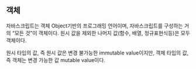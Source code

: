 ## 객체

자바스크립트는 객체 Object기반의 프로그래밍 언어이며, 자바스크립트를 구성하는 거의 “모든 것”이 객체이다. 원시 값을 제외한 나머지 값(함수, 배열, 정규표현식등)은 모두 객체이다.

원시 타입의 값, 즉 원시 값은 변경 불가능한 immutable value이지만,
객체 타입의 값, 즉 객체는 변경 가능한 값 mutable value이다.
